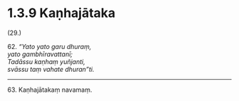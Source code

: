 

# 1.3.9 Kaṇhajātaka




(29.)

62\. _“Yato yato garu dhuraṃ,_  
_yato gambhīravattanī;_  
_Tadāssu kaṇhaṃ yuñjanti,_  
_svāssu taṃ vahate dhuran”ti._  


---

63\. Kaṇhajātakaṃ navamaṃ.





